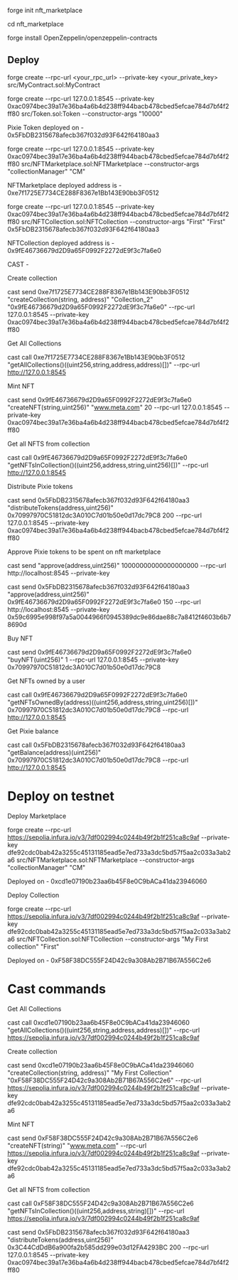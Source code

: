 
forge init nft_marketplace

cd nft_marketplace

forge install OpenZeppelin/openzeppelin-contracts




## Deploy

forge create --rpc-url <your_rpc_url> --private-key <your_private_key> src/MyContract.sol:MyContract


forge create --rpc-url 127.0.0.1:8545 --private-key 0xac0974bec39a17e36ba4a6b4d238ff944bacb478cbed5efcae784d7bf4f2ff80 src/Token.sol:Token --constructor-args "10000"

Pixie Token deployed on - 0x5FbDB2315678afecb367f032d93F642f64180aa3



forge create --rpc-url 127.0.0.1:8545 --private-key 0xac0974bec39a17e36ba4a6b4d238ff944bacb478cbed5efcae784d7bf4f2ff80 src/NFTMarketplace.sol:NFTMarketplace --constructor-args "collectionManager" "CM"

NFTMarketplace deployed address is - 0xe7f1725E7734CE288F8367e1Bb143E90bb3F0512 


forge create --rpc-url 127.0.0.1:8545 --private-key 0xac0974bec39a17e36ba4a6b4d238ff944bacb478cbed5efcae784d7bf4f2ff80 src/NFTCollection.sol:NFTCollection --constructor-args "First" "First" 0x5FbDB2315678afecb367f032d93F642f64180aa3


NFTCollection deployed address is - 0x9fE46736679d2D9a65F0992F2272dE9f3c7fa6e0 

<!-- ---

forge create --rpc-url 127.0.0.1:8545 --private-key 0xac0974bec39a17e36ba4a6b4d238ff944bacb478cbed5efcae784d7bf4f2ff80 src/NFTCollection.sol:NFTCollection --constructor-args "First" "First"


NFTCollection deployed address is - 0x9fE46736679d2D9a65F0992F2272dE9f3c7fa6e0 
<!-- NFTCollection deployed address is - 0x9fE46736679d2D9a65F0992F2272dE9f3c7fa6e0 -->






CAST - 

Create collection

cast send 0xe7f1725E7734CE288F8367e1Bb143E90bb3F0512 "createCollection(string, address)" "Collection_2" "0x9fE46736679d2D9a65F0992F2272dE9f3c7fa6e0" --rpc-url 127.0.0.1:8545 --private-key 0xac0974bec39a17e36ba4a6b4d238ff944bacb478cbed5efcae784d7bf4f2ff80



Get All Collections 

cast call 0xe7f1725E7734CE288F8367e1Bb143E90bb3F0512 "getAllCollections()((uint256,string,address,address)[])" --rpc-url http://127.0.0.1:8545



Mint NFT 

<!-- cast send cast send NFTCollection "createNFT(string,uint256)" "www.meta.com" 20 --rpc-url 127.0.0.1:8545 --private-key 0xac0974bec39a17e36ba4a6b4d238ff944bacb478cbed5efcae784d7bf4f2ff80 -->

cast send 0x9fE46736679d2D9a65F0992F2272dE9f3c7fa6e0 "createNFT(string,uint256)" "www.meta.com" 20 --rpc-url 127.0.0.1:8545 --private-key 0xac0974bec39a17e36ba4a6b4d238ff944bacb478cbed5efcae784d7bf4f2ff80


Get all NFTS from collection 

cast call 0x9fE46736679d2D9a65F0992F2272dE9f3c7fa6e0 "getNFTsInCollection()((uint256,address,string,uint256)[])" --rpc-url http://127.0.0.1:8545



Distribute Pixie tokens

<!-- cast send tokenAddress "distributeTokens(address,uint256)" Available Account 200 --rpc-url 127.0.0.1:8545 --private-key 0xac0974bec39a17e36ba4a6b4d238ff944bacb478cbed5efcae784d7bf4f2ff80 -->

cast send 0x5FbDB2315678afecb367f032d93F642f64180aa3 "distributeTokens(address,uint256)" 0x70997970C51812dc3A010C7d01b50e0d17dc79C8 200 --rpc-url 127.0.0.1:8545 --private-key 0xac0974bec39a17e36ba4a6b4d238ff944bacb478cbed5efcae784d7bf4f2ff80


Approve Pixie tokens to be spent on nft marketplace

cast send <pixieTokenAddress> "approve(address,uint256)" <nftCollectionAddress> 10000000000000000000 --rpc-url http://localhost:8545 --private-key <private-key-of-addr1>

cast send 0x5FbDB2315678afecb367f032d93F642f64180aa3 "approve(address,uint256)" 0x9fE46736679d2D9a65F0992F2272dE9f3c7fa6e0 150 --rpc-url http://localhost:8545 --private-key 0x59c6995e998f97a5a0044966f0945389dc9e86dae88c7a8412f4603b6b78690d


Buy NFT 

<!-- cast send CollectionAddress "buyNFT(uint256)" 1 --rpc-url 127.0.0.1:8545 --private-key 0x59c6995e998f97a5a0044966f0945389dc9e86dae88c7a8412f4603b6b78690d -->

cast send 0x9fE46736679d2D9a65F0992F2272dE9f3c7fa6e0 "buyNFT(uint256)" 1 --rpc-url 127.0.0.1:8545 --private-key 0x70997970C51812dc3A010C7d01b50e0d17dc79C8



Get NFTs owned by a user

cast call 0x9fE46736679d2D9a65F0992F2272dE9f3c7fa6e0 "getNFTsOwnedBy(address)((uint256,address,string,uint256)[])" 0x70997970C51812dc3A010C7d01b50e0d17dc79C8 --rpc-url http://127.0.0.1:8545


Get Pixie balance 

cast call 0x5FbDB2315678afecb367f032d93F642f64180aa3 "getBalance(address)(uint256)" 0x70997970C51812dc3A010C7d01b50e0d17dc79C8 --rpc-url http://127.0.0.1:8545



# Deploy on testnet

 Deploy Marketplace 

forge create --rpc-url https://sepolia.infura.io/v3/7df002994c0244b49f2b1f251ca8c9af --private-key dfe92cdc0bab42a3255c45131185ead5e7ed733a3dc5bd57f5aa2c033a3ab2a6 src/NFTMarketplace.sol:NFTMarketplace --constructor-args "collectionManager" "CM"

 Deployed on - 0xcd1e07190b23aa6b45F8e0C9bACa41da23946060



 Deploy Collection 

forge create --rpc-url https://sepolia.infura.io/v3/7df002994c0244b49f2b1f251ca8c9af --private-key dfe92cdc0bab42a3255c45131185ead5e7ed733a3dc5bd57f5aa2c033a3ab2a6 src/NFTCollection.sol:NFTCollection --constructor-args "My First collection" "First"

Deployed on - 0xF58F38DC555F24D42c9a308Ab2B71B67A556C2e6


# Cast commands 


 Get All Collections 

cast call 0xcd1e07190b23aa6b45F8e0C9bACa41da23946060 "getAllCollections()((uint256,string,address,address)[])" --rpc-url https://sepolia.infura.io/v3/7df002994c0244b49f2b1f251ca8c9af


Create collection

cast send 0xcd1e07190b23aa6b45F8e0C9bACa41da23946060 "createCollection(string, address)" "My First Collection" "0xF58F38DC555F24D42c9a308Ab2B71B67A556C2e6" --rpc-url https://sepolia.infura.io/v3/7df002994c0244b49f2b1f251ca8c9af --private-key dfe92cdc0bab42a3255c45131185ead5e7ed733a3dc5bd57f5aa2c033a3ab2a6


Mint NFT 

cast send 0xF58F38DC555F24D42c9a308Ab2B71B67A556C2e6 "createNFT(string)" "www.meta.com" --rpc-url https://sepolia.infura.io/v3/7df002994c0244b49f2b1f251ca8c9af --private-key dfe92cdc0bab42a3255c45131185ead5e7ed733a3dc5bd57f5aa2c033a3ab2a6


Get all NFTS from collection 

cast call 0xF58F38DC555F24D42c9a308Ab2B71B67A556C2e6 "getNFTsInCollection()((uint256,address,string)[])" --rpc-url https://sepolia.infura.io/v3/7df002994c0244b49f2b1f251ca8c9af














cast send 0x5FbDB2315678afecb367f032d93F642f64180aa3 "distributeTokens(address,uint256)" 0x3C44CdDdB6a900fa2b585dd299e03d12FA4293BC 200 --rpc-url 127.0.0.1:8545 --private-key 0xac0974bec39a17e36ba4a6b4d238ff944bacb478cbed5efcae784d7bf4f2ff80